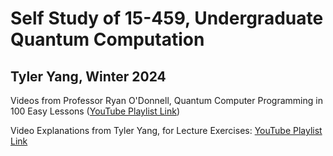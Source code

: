 # Self Study of 15-459, Undergraduate Quantum Computation
## Tyler Yang, Winter 2024
Videos from Professor Ryan O'Donnell, Quantum Computer Programming in 100 Easy Lessons ([YouTube Playlist Link](https://www.youtube.com/playlist?list=PLm3J0oaFux3bF48kurxGR6jrmPaQf6lkN)) 

Video Explanations from Tyler Yang, for Lecture Exercises: [YouTube Playlist Link](https://www.youtube.com/playlist?list=PL3GOEn9w3tYw-xPtlSl2BJiwPpruxQrwL)
